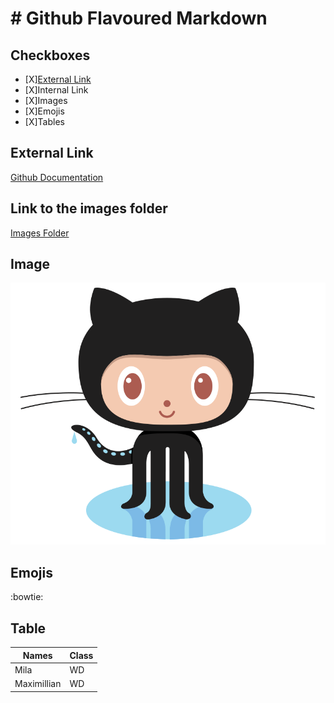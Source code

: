 # # Github Flavoured Markdown

## Checkboxes
- [X][External Link](#external-link)
- [X]Internal Link
- [X]Images
- [X]Emojis
- [X]Tables


## External Link
[Github Documentation](https://help.github.com/en)

## Link to the images folder
[Images Folder](/images/)

## Image
![Image](/images/logo.png)

## Emojis
:bowtie:

## Table
| Names | Class |
| ---- | ---- |
| Mila | WD |
| Maximillian | WD |